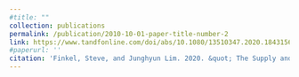 ```yaml
---
#title: ""
collection: publications
permalink: /publication/2010-10-01-paper-title-number-2
link: https://www.tandfonline.com/doi/abs/10.1080/13510347.2020.1843156
#paperurl: ''
citation: 'Finkel, Steve, and Junghyun Lim. 2020. &quot; The Supply and Demand Model of Civic Education: Evidence from A Field Experiment in the Democratic Republic of Congo &quot; <i>Democratization</i>. 28(5).'
---
```



